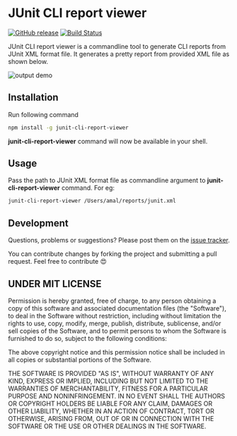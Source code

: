 JUnit CLI report viewer
========
[![GitHub release](https://img.shields.io/github/release/amalfra/junit-cli-report-viewer.svg)](https://github.com/amalfra/junit-cli-report-viewer/releases)
[![Build Status](https://travis-ci.org/amalfra/junit-cli-report-viewer.svg?branch=master)](https://travis-ci.org/amalfra/junit-cli-report-viewer)

JUnit CLI report viewer is a commandline tool to generate CLI reports from JUnit XML format file. It generates a pretty report from provided XML file as shown below.

![output demo](https://raw.githubusercontent.com/amalfra/junit-cli-report-viewer/master/.images/output-demo.png)

## Installation
Run following command
```sh
npm install -g junit-cli-report-viewer
```
**junit-cli-report-viewer** command will now be available in your shell.

## Usage
Pass the path to JUnit XML format file as commandline argument to **junit-cli-report-viewer** command. For eg:
```sh
junit-cli-report-viewer /Users/amal/reports/junit.xml
```

## Development
Questions, problems or suggestions? Please post them on the [issue tracker](https://github.com/amalfra/junit-cli-report-viewer/issues).

You can contribute changes by forking the project and submitting a pull request. Feel free to contribute :heart_eyes:

## UNDER MIT LICENSE
Permission is hereby granted, free of charge, to any person obtaining a copy of this software and associated documentation files (the "Software"), to deal in the Software without restriction, including without limitation the rights to use, copy, modify, merge, publish, distribute, sublicense, and/or sell copies of the Software, and to permit persons to whom the Software is furnished to do so, subject to the following conditions:

The above copyright notice and this permission notice shall be included in all copies or substantial portions of the Software.

THE SOFTWARE IS PROVIDED "AS IS", WITHOUT WARRANTY OF ANY KIND, EXPRESS OR IMPLIED, INCLUDING BUT NOT LIMITED TO THE WARRANTIES OF MERCHANTABILITY, FITNESS FOR A PARTICULAR PURPOSE AND NONINFRINGEMENT. IN NO EVENT SHALL THE AUTHORS OR COPYRIGHT HOLDERS BE LIABLE FOR ANY CLAIM, DAMAGES OR OTHER LIABILITY, WHETHER IN AN ACTION OF CONTRACT, TORT OR OTHERWISE, ARISING FROM, OUT OF OR IN CONNECTION WITH THE SOFTWARE OR THE USE OR OTHER DEALINGS IN THE SOFTWARE.
